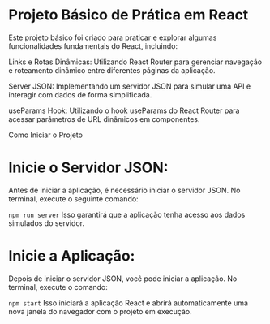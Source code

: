 <h1>Projeto Básico de Prática em React</h1>
Este projeto básico foi criado para praticar e explorar algumas funcionalidades fundamentais do React, incluindo:

Links e Rotas Dinâmicas: Utilizando React Router para gerenciar navegação e roteamento dinâmico entre diferentes páginas da aplicação.

Server JSON: Implementando um servidor JSON para simular uma API e interagir com dados de forma simplificada.

useParams Hook: Utilizando o hook useParams do React Router para acessar parâmetros de URL dinâmicos em componentes.

Como Iniciar o Projeto

<h1>Inicie o Servidor JSON:</h1>
Antes de iniciar a aplicação, é necessário iniciar o servidor JSON. No terminal, execute o seguinte comando:


`npm run server`
Isso garantirá que a aplicação tenha acesso aos dados simulados do servidor.

<h1>Inicie a Aplicação:</h1>
Depois de iniciar o servidor JSON, você pode iniciar a aplicação. No terminal, execute o comando:

`npm start`
Isso iniciará a aplicação React e abrirá automaticamente uma nova janela do navegador com o projeto em execução.
